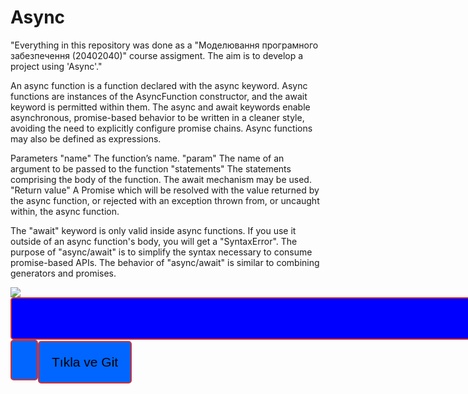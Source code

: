 # Async
"Everything in this repository was done as a "Моделювання програмного забезпечення (20402040)" course assigment.
 The aim is to develop a project using 'Async'."


An async function is a function declared with the async keyword. Async functions are instances of the AsyncFunction constructor, and the await keyword is permitted within them. The async and await keywords enable asynchronous, promise-based behavior to be written in a cleaner style, avoiding the need to explicitly configure promise chains.
Async functions may also be defined as expressions.


 Parameters
 "name" The function’s name.
 "param" The name of an argument to be passed to the function 
 "statements" The statements comprising the body of the function.  The await mechanism may be used.
 "Return value" A Promise which will be resolved with the value returned by the async function, or rejected with an exception thrown from, or uncaught within, the async function.

The "await" keyword is only valid inside async functions. If you use it outside of an async function's body, you will get a "SyntaxError".
The purpose of "async/await" is to simplify the syntax necessary to consume promise-based APIs. The behavior of "async/await" is similar to combining generators and promises.


<img src="https://img.shields.io/badge/-GuzergahASYNC-0066ff?style=for-the-badge&logo=GuzergahASYNC&logoColor=white"> <br />
<button style="background-color:blue;color:white;width:500%;"> GuzergahASYNC <button>
 
 
<!DOCTYPE html>
<html>
   <head>
      <title>wikipedia.com</title>
   </head>
   <body>
      <button onclick="window.location.href = 'https://en.wikipedia.org/wiki/Async/await';">Tıkla ve Git</button>
   </body>
</html>

<style>
 
button{
    background-color:  #0066ff;
    color:#2000f;
    padding:20px;
    border:2px #d63031 solid;
    font-size:1.5em;
    border-radius: 5px;
}
</style

-👩‍💻 WriteByPinhanderler

</p>
